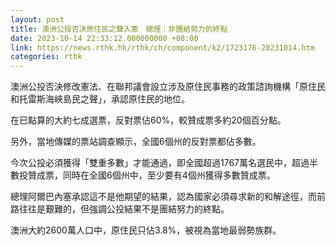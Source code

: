 ```yaml
---
layout: post
title: 澳洲公投否決原住民之聲入憲　總理：非團結努力的終點
date: 2023-10-14 22:33:12.000000000 +08:00
link: https://news.rthk.hk/rthk/ch/component/k2/1723176-20231014.htm
categories: rthk
---
```


澳洲公投否決修改憲法、在聯邦議會設立涉及原住民事務的政策諮詢機構「原住民和托雷斯海峽島民之聲」，承認原住民的地位。

在已點算的大約七成選票，反對票佔60%，較贊成票多約20個百分點。

另外，當地傳媒的票站調查顯示，全國6個州的反對票都佔多數。

今次公投必須獲得「雙重多數」才能通過，即全國超過1767萬名選民中，超過半數投贊成票，同時在全國6個州中，至少要有4個州獲得多數贊成票。

總理阿爾巴內塞承認這不是他期望的結果，認為國家必須尋求新的和解途徑，而前路往往是艱難的，但強調公投結果不是團結努力的終點。

澳洲大約2600萬人口中，原住民只佔3.8%，被視為當地最弱勢族群。
